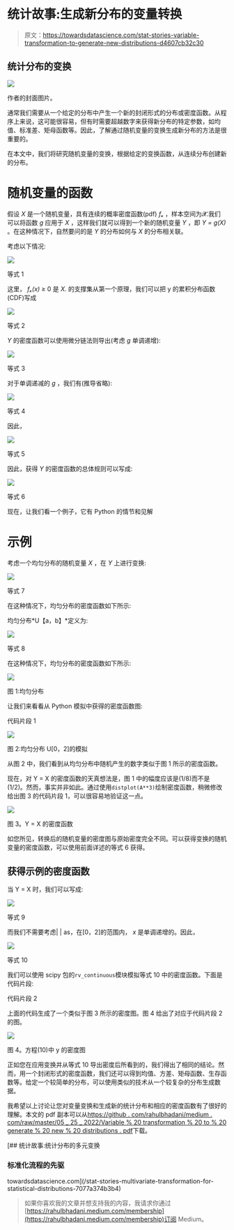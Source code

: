 # 统计故事:生成新分布的变量转换

> 原文：<https://towardsdatascience.com/stat-stories-variable-transformation-to-generate-new-distributions-d4607cb32c30>

## 统计分布的变换

![](img/18cad53b2029f91e0fc1e60001462d5f.png)

作者的封面图片。

通常我们需要从一个给定的分布中产生一个新的封闭形式的分布或密度函数。从程序上来说，这可能很容易，但有时需要超越数字来获得新分布的特定参数，如均值、标准差、矩母函数等。因此，了解通过随机变量的变换生成新分布的方法是很重要的。

在本文中，我们将研究随机变量的变换，根据给定的变换函数，从连续分布创建新的分布。

# 随机变量的函数

假设 *X* 是一个随机变量，具有连续的概率密度函数(pdf) *fₓ* ，样本空间为𝓧.我们可以将函数 *g* 应用于 *X* ，这样我们就可以得到一个新的随机变量 *Y* ，即 *Y = g(X)* 。在这种情况下，自然要问的是 *Y* 的分布如何与 *X* 的分布相关联。

考虑以下情况:

![](img/59497b54d3c7c4792d6685e3ec6f7524.png)

等式 1

这里， *fₓ(x)* ≥ 0 是 *X.* 的支撑集从第一个原理，我们可以把 y 的累积分布函数(CDF)写成

![](img/0cb0fdd232fee28dfadf0e59b72924f8.png)

等式 2

*Y* 的密度函数可以使用微分链法则导出(考虑 *g* 单调递增):

![](img/331160f28e8b5fecffd326744c73602f.png)

等式 3

对于单调递减的 *g* ，我们有(推导省略):

![](img/27662d6b5a9c5e6f04d08db9920ed01c.png)

等式 4

因此，

![](img/8541a1d11e9a6ad15b0621749133dc08.png)

等式 5

因此，获得 *Y* 的密度函数的总体规则可以写成:

![](img/488776ed96863dedbb68d218b183f36e.png)

等式 6

现在，让我们看一个例子，它有 Python 的情节和见解

# **示例**

考虑一个均匀分布的随机变量 *X* ，在 *Y* 上进行变换:

![](img/da09a9e1d0e201291985073cfecfe494.png)

等式 7

在这种情况下，均匀分布的密度函数如下所示:

均匀分布*U【a，b】*定义为:

![](img/fdaf2d89fbaa820a10386fe2d40eb2f5.png)

等式 8

在这种情况下，均匀分布的密度函数如下所示:

![](img/d9934b98f7f69ceaf26f714538385e07.png)

图 1:均匀分布

让我们来看看从 Python 模拟中获得的密度函数图:

代码片段 1

![](img/1a24cf90c63b4ec24f367a8bcfa03835.png)

图 2:均匀分布 U[0，2]的模拟

从图 2 中，我们看到从均匀分布中随机产生的数字类似于图 1 所示的密度函数。

现在，对 Y = X 的密度函数的天真想法是，图 1 中的幅度应该是(1/8)而不是(1/2)。然而，事实并非如此。通过使用`distplot(A**3)`绘制密度函数，稍微修改给出图 3 的代码片段 1，可以很容易地验证这一点。

![](img/a237adedecbc59caed85a6ff86b96842.png)

图 3。Y = X 的密度函数

如您所见，转换后的随机变量的密度图与原始密度完全不同。可以获得变换的随机变量的密度函数，可以使用前面详述的等式 6 获得。

## 获得示例的密度函数

当 Y = X 时，我们可以写成:

![](img/66b1a6cc3e4f3ff73c3b2539572689d2.png)

等式 9

而我们不需要考虑| | as，在[0，2]的范围内， *x* 是单调递增的。因此，

![](img/6c91cb42bf5d8435992e400e2676774c.png)

等式 10

我们可以使用 scipy 包的`rv_continuous`模块模拟等式 10 中的密度函数。下面是代码片段:

代码片段 2

上面的代码生成了一个类似于图 3 所示的密度图。图 4 给出了对应于代码片段 2 的图。

![](img/944dc0386a6a08e39c09a2f443299454.png)

图 4。方程(10)中 y 的密度图

正如您在应用变换并从等式 10 导出密度后所看到的，我们得出了相同的结论。然而，用一个封闭形式的密度函数，我们还可以得到均值、方差、矩母函数、生存函数等。给定一个较简单的分布，可以使用类似的技术从一个较复杂的分布生成数据。

我希望以上讨论让您对变量变换和生成新的统计分布和相应的密度函数有了很好的理解。本文的 pdf 副本可以从[https://github . com/rahulbhadani/medium . com/raw/master/05 _ 25 _ 2022/Variable % 20 transformation % 20 to % 20 generate % 20 new % 20 distributions . pdf](https://github.com/rahulbhadani/medium.com/raw/master/05_25_2022/Variable%20Transformation%20to%20Generate%20New%20Distributions.pdf)下载。

[](/stat-stories-multivariate-transformation-for-statistical-distributions-7077a374b3b4) [## 统计故事:统计分布的多元变换

### 标准化流程的先驱

towardsdatascience.com](/stat-stories-multivariate-transformation-for-statistical-distributions-7077a374b3b4) 

> 如果你喜欢我的文章并想支持我的内容，我请求你通过[https://rahulbhadani.medium.com/membership](https://rahulbhadani.medium.com/membership)订阅 Medium。
